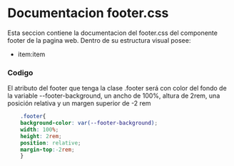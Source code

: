 # Documentacion footer.css

 Esta seccion contiene la documentacion del footer.css del componente footer de la pagina web. Dentro de su estructura visual posee: 
* item:item

### Codigo
El atributo del footer que tenga la clase .footer será con color del fondo de la variable --footer-background, un ancho de 100%, altura de 2rem,  una posición relativa y un margen superior de -2 rem
``` css
    .footer{
    background-color: var(--footer-background);
    width: 100%;
    height: 2rem;
    position: relative;
    margin-top:-2rem;   
    }
``` 
